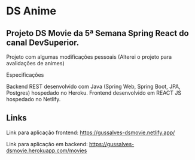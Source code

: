 # DS Anime

## Projeto DS Movie da 5ª Semana Spring React do canal DevSuperior.

Projeto com algumas modificações pessoais (Alterei o projeto para avalidações de animes) 

Especificações

Backend REST desenvolvido com Java (Spring Web, Spring Boot, JPA, Postgres) hospedado no Heroku.
Frontend desenvolvido em REACT JS hospedado no Netlify.

## Links

Link para aplicação frontend: 
https://gussalves-dsmovie.netlify.app/

Link para aplicação em backend: 
https://gussalves-dsmovie.herokuapp.com/movies
